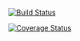 [![Build Status](https://travis-ci.org/matthewhawes/cs107test.svg?branch=main)](https://travis-ci.org/matthewhawes/cs107test.svg?branch=main)

[![Coverage Status](https://codecov.io/gh/matthewhawes/cs107test/branch/master/graph/badge.svg?token=ASNWMGW087)](https://codecov.io/gh/matthewhawes/cs107test)
